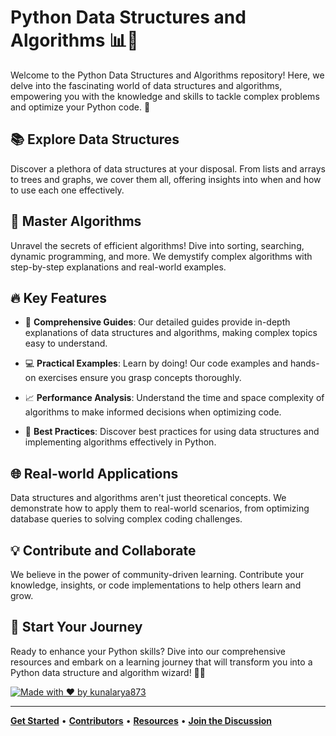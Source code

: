 # Python Data Structures and Algorithms 📊🐍

Welcome to the Python Data Structures and Algorithms repository! Here, we delve into the fascinating world of data structures and algorithms, empowering you with the knowledge and skills to tackle complex problems and optimize your Python code. 🚀

## 📚 Explore Data Structures

Discover a plethora of data structures at your disposal. From lists and arrays to trees and graphs, we cover them all, offering insights into when and how to use each one effectively.

## 🧠 Master Algorithms

Unravel the secrets of efficient algorithms! Dive into sorting, searching, dynamic programming, and more. We demystify complex algorithms with step-by-step explanations and real-world examples.

## 🔥 Key Features

- 📖 **Comprehensive Guides**: Our detailed guides provide in-depth explanations of data structures and algorithms, making complex topics easy to understand.

- 💻 **Practical Examples**: Learn by doing! Our code examples and hands-on exercises ensure you grasp concepts thoroughly.

- 📈 **Performance Analysis**: Understand the time and space complexity of algorithms to make informed decisions when optimizing code.

- 🌟 **Best Practices**: Discover best practices for using data structures and implementing algorithms effectively in Python.

## 🌐 Real-world Applications

Data structures and algorithms aren't just theoretical concepts. We demonstrate how to apply them to real-world scenarios, from optimizing database queries to solving complex coding challenges.

## 💡 Contribute and Collaborate

We believe in the power of community-driven learning. Contribute your knowledge, insights, or code implementations to help others learn and grow.

## 🌈 Start Your Journey

Ready to enhance your Python skills? Dive into our comprehensive resources and embark on a learning journey that will transform you into a Python data structure and algorithm wizard! 🧙‍♂️

[![Made with ❤️ by kunalarya873](https://img.shields.io/badge/Made%20with%20%E2%9D%A4%EF%B8%8F%20by-kunalarya873-red)](https://github.com/kunalarya873)

---

[**Get Started**](#) • [**Contributors**](#) • [**Resources**](#) • [**Join the Discussion**](#)
